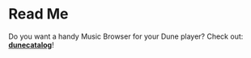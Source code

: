 Read Me
=======
Do you want a handy Music Browser for your Dune player? Check out: [**dunecatalog**](https://github.com/alveola/dunecatalog)!
